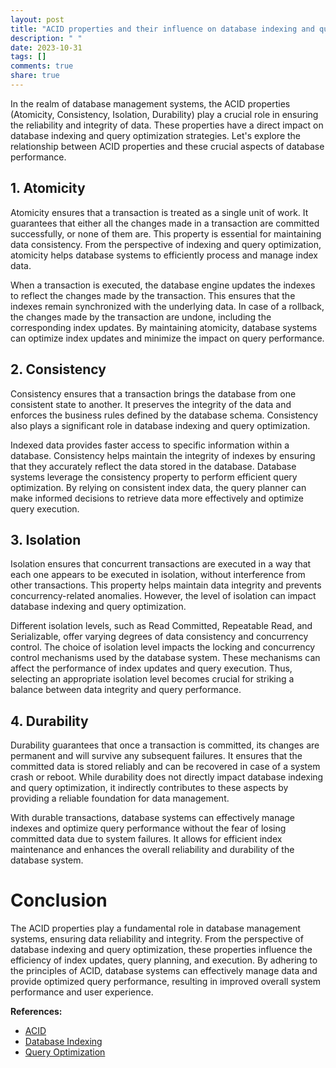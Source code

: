 ```yaml
---
layout: post
title: "ACID properties and their influence on database indexing and query optimization"
description: " "
date: 2023-10-31
tags: []
comments: true
share: true
---
```


In the realm of database management systems, the ACID properties (Atomicity, Consistency, Isolation, Durability) play a crucial role in ensuring the reliability and integrity of data. These properties have a direct impact on database indexing and query optimization strategies. Let's explore the relationship between ACID properties and these crucial aspects of database performance.

## 1. Atomicity

Atomicity ensures that a transaction is treated as a single unit of work. It guarantees that either all the changes made in a transaction are committed successfully, or none of them are. This property is essential for maintaining data consistency. From the perspective of indexing and query optimization, atomicity helps database systems to efficiently process and manage index data.

When a transaction is executed, the database engine updates the indexes to reflect the changes made by the transaction. This ensures that the indexes remain synchronized with the underlying data. In case of a rollback, the changes made by the transaction are undone, including the corresponding index updates. By maintaining atomicity, database systems can optimize index updates and minimize the impact on query performance.

## 2. Consistency

Consistency ensures that a transaction brings the database from one consistent state to another. It preserves the integrity of the data and enforces the business rules defined by the database schema. Consistency also plays a significant role in database indexing and query optimization.

Indexed data provides faster access to specific information within a database. Consistency helps maintain the integrity of indexes by ensuring that they accurately reflect the data stored in the database. Database systems leverage the consistency property to perform efficient query optimization. By relying on consistent index data, the query planner can make informed decisions to retrieve data more effectively and optimize query execution.

## 3. Isolation

Isolation ensures that concurrent transactions are executed in a way that each one appears to be executed in isolation, without interference from other transactions. This property helps maintain data integrity and prevents concurrency-related anomalies. However, the level of isolation can impact database indexing and query optimization.

Different isolation levels, such as Read Committed, Repeatable Read, and Serializable, offer varying degrees of data consistency and concurrency control. The choice of isolation level impacts the locking and concurrency control mechanisms used by the database system. These mechanisms can affect the performance of index updates and query execution. Thus, selecting an appropriate isolation level becomes crucial for striking a balance between data integrity and query performance.

## 4. Durability

Durability guarantees that once a transaction is committed, its changes are permanent and will survive any subsequent failures. It ensures that the committed data is stored reliably and can be recovered in case of a system crash or reboot. While durability does not directly impact database indexing and query optimization, it indirectly contributes to these aspects by providing a reliable foundation for data management.

With durable transactions, database systems can effectively manage indexes and optimize query performance without the fear of losing committed data due to system failures. It allows for efficient index maintenance and enhances the overall reliability and durability of the database system.

# Conclusion

The ACID properties play a fundamental role in database management systems, ensuring data reliability and integrity. From the perspective of database indexing and query optimization, these properties influence the efficiency of index updates, query planning, and execution. By adhering to the principles of ACID, database systems can effectively manage data and provide optimized query performance, resulting in improved overall system performance and user experience.

**References:**
- [ACID](https://en.wikipedia.org/wiki/ACID)
- [Database Indexing](https://en.wikipedia.org/wiki/Database_index)
- [Query Optimization](https://en.wikipedia.org/wiki/Query_optimization)